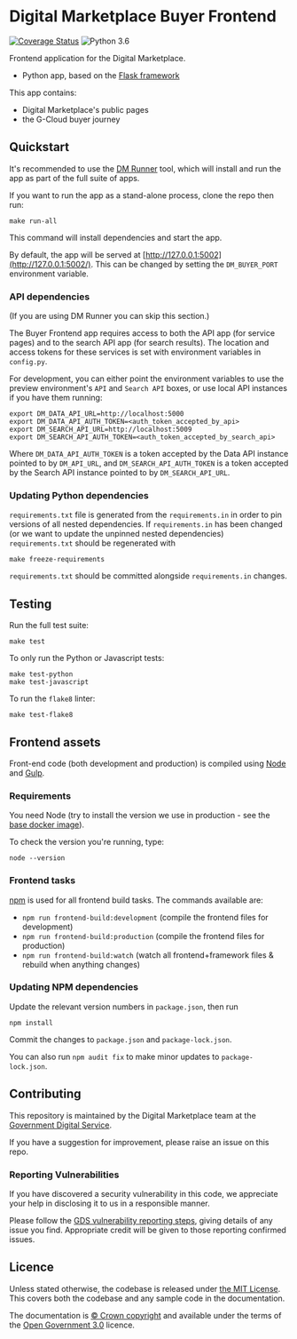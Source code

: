 # Digital Marketplace Buyer Frontend

[![Coverage Status](https://coveralls.io/repos/alphagov/digitalmarketplace-buyer-frontend/badge.svg?branch=master&service=github)](https://coveralls.io/github/alphagov/digitalmarketplace-buyer-frontend?branch=master)
![Python 3.6](https://img.shields.io/badge/python-3.6-blue.svg)

Frontend application for the Digital Marketplace.

- Python app, based on the [Flask framework](http://flask.pocoo.org/)

This app contains:
 
- Digital Marketplace's public pages
- the G-Cloud buyer journey

## Quickstart

It's recommended to use the [DM Runner](https://github.com/alphagov/digitalmarketplace-runner)
tool, which will install and run the app as part of the full suite of apps.

If you want to run the app as a stand-alone process, clone the repo then run:

```
make run-all
````

This command will install dependencies and start the app.

By default, the app will be served at [http://127.0.0.1:5002](http://127.0.0.1:5002/).
This can be changed by setting the `DM_BUYER_PORT` environment variable.
 

### API dependencies

(If you are using DM Runner you can skip this section.)

The Buyer Frontend app requires access to both the API app (for service pages) and
to the search API app (for search results). The location and access tokens for
these services is set with environment variables in `config.py`.

For development, you can either point the environment variables to use the
preview environment's `API` and `Search API` boxes, or use local API instances if 
you have them running:

```
export DM_DATA_API_URL=http://localhost:5000
export DM_DATA_API_AUTH_TOKEN=<auth_token_accepted_by_api>
export DM_SEARCH_API_URL=http://localhost:5009
export DM_SEARCH_API_AUTH_TOKEN=<auth_token_accepted_by_search_api>
```

Where `DM_DATA_API_AUTH_TOKEN` is a token accepted by the Data API 
instance pointed to by `DM_API_URL`, and `DM_SEARCH_API_AUTH_TOKEN` 
is a token accepted by the Search API instance pointed to by `DM_SEARCH_API_URL`.

### Updating Python dependencies

`requirements.txt` file is generated from the `requirements.in` in order to pin
versions of all nested dependencies. If `requirements.in` has been changed (or
we want to update the unpinned nested dependencies) `requirements.txt` should be
regenerated with

```
make freeze-requirements
```

`requirements.txt` should be committed alongside `requirements.in` changes.

## Testing

Run the full test suite:

```
make test
```

To only run the Python or Javascript tests:

```
make test-python
make test-javascript
```

To run the `flake8` linter:

```
make test-flake8
```

## Frontend assets

Front-end code (both development and production) is compiled using [Node](http://nodejs.org/) and [Gulp](http://gulpjs.com/).

### Requirements

You need Node (try to install the version we use in production -
 see the [base docker image](https://github.com/alphagov/digitalmarketplace-docker-base/blob/master/base.docker)).

To check the version you're running, type:

```
node --version
```

### Frontend tasks

[npm](https://docs.npmjs.com/cli/run-script) is used for all frontend build tasks. The commands available are:

- `npm run frontend-build:development` (compile the frontend files for development)
- `npm run frontend-build:production` (compile the frontend files for production)
- `npm run frontend-build:watch` (watch all frontend+framework files & rebuild when anything changes)

### Updating NPM dependencies

Update the relevant version numbers in `package.json`, then run

```
npm install
```

Commit the changes to `package.json` and `package-lock.json`.

You can also run `npm audit fix` to make minor updates to `package-lock.json`.

## Contributing

This repository is maintained by the Digital Marketplace team at the [Government Digital Service](https://github.com/alphagov).

If you have a suggestion for improvement, please raise an issue on this repo.

### Reporting Vulnerabilities

If you have discovered a security vulnerability in this code, we appreciate your help in disclosing it to us in a
responsible manner.

Please follow the [GDS vulnerability reporting steps](https://github.com/alphagov/.github/blob/master/SECURITY.md),
giving details of any issue you find. Appropriate credit will be given to those reporting confirmed issues.

## Licence

Unless stated otherwise, the codebase is released under [the MIT License][mit].
This covers both the codebase and any sample code in the documentation.

The documentation is [&copy; Crown copyright][copyright] and available under the terms
of the [Open Government 3.0][ogl] licence.

[mit]: LICENCE
[copyright]: http://www.nationalarchives.gov.uk/information-management/re-using-public-sector-information/uk-government-licensing-framework/crown-copyright/
[ogl]: http://www.nationalarchives.gov.uk/doc/open-government-licence/version/3/

